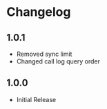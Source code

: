 # Changelog

## 1.0.1
- Removed sync limit
- Changed call log query order

## 1.0.0
- Initial Release
